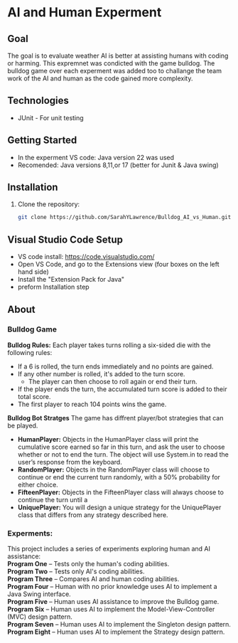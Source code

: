 # AI and Human Experment 

## Goal
The goal is to evaluate weather AI is better at assisting humans with coding or harming. This expremnet was condicted with the game bulldog. The bulldog game over each experment was added too to challange the team work of the AI and human as the code gained more complexity.  

## Technologies
- JUnit - For unit testing 

## Getting Started
- In the experment VS code: Java version 22 was used
- Recomended: Java versions 8,11,or 17 (better for Junit & Java swing)

## Installation
1. Clone the repository:
   ```bash
   git clone https://github.com/SarahYLawrence/Bulldog_AI_vs_Human.git
   
## Visual Studio Code Setup
- VS code install: https://code.visualstudio.com/
- Open VS Code, and go to the Extensions view (four boxes on the left hand side)
- Install the "Extension Pack for Java"
- preform Installation step 

## About
### Bulldog Game
**Bulldog Rules:**
Each player takes turns rolling a six-sided die with the following rules:

- If a 6 is rolled, the turn ends immediately and no points are gained.
- If any other number is rolled, it's added to the turn score.
  - The player can then choose to roll again or end their turn.
- If the player ends the turn, the accumulated turn score is added to their total score.
- The first player to reach 104 points wins the game.

**Bulldog Bot Stratges**
The game has diffrent player/bot strategies that can be played.
- **HumanPlayer:**
Objects in the HumanPlayer class will print the cumulative score earned so far in this
turn, and ask the user to choose whether or not to end the turn. The object will use
System.in to read the user’s response from the keyboard.
- **RandomPlayer:**
Objects in the RandomPlayer class will choose to continue or end the current turn
randomly, with a 50% probability for either choice.
- **FifteenPlayer:**
Objects in the FifteenPlayer class will always choose to continue the turn until a
- **UniquePlayer:**
You will design a unique strategy for the UniquePlayer class that differs from any
strategy described here.

### Experments:
This project includes a series of experiments exploring human and AI assistance:  
**Program One** – Tests only the human's coding abilities.  
**Program Two** – Tests only AI's coding abilities.  
**Program Three** – Compares AI and human coding abilities.  
**Program Four** – Human with no prior knowledge uses AI to implement a Java Swing interface.  
**Program Five** – Human uses AI assistance to improve the Bulldog game.  
**Program Six** – Human uses AI to implement the Model-View-Controller (MVC) design pattern.  
**Program Seven** – Human uses AI to implement the Singleton design pattern.  
**Program Eight** – Human uses AI to implement the Strategy design pattern.
